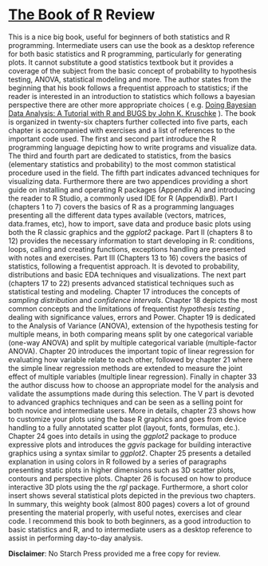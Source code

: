 # [The Book of R](https://www.nostarch.com/bookofr) Review


This is a nice big book, useful for beginners of both statistics and R programming. Intermediate users can use the book as a desktop reference for both basic statistics  and R programming, particularly for generating plots. It cannot substitute a good statistics textbook but it provides a coverage of the subject from the basic concept of probability to hypothesis testing, ANOVA, statistical modeling and more. The author states from the beginning that his book follows a frequentist approach to statistics; if the reader is interested in an introduction to statistics which follows a bayesian perspective there are other more appropriate choices ( e.g. [Doing Bayesian Data Analysis: A Tutorial with R and BUGS by John K. Kruschke](https://sites.google.com/site/doingbayesiandataanalysis/) ).
The book is organized in twenty-six chapters further collected into five parts, each chapter is accompanied with exercises and a list of references to the important code used. The first and second part introduce the R programming language depicting how to write programs and visualize data. The third and fourth part are dedicated to statistics, from the basics (elementary statistics and probability) to the most common statistical procedure used in the field. The fifth part indicates advanced techniques for visualizing data. Furthermore there are two appendices providing a short guide on installing and operating R packages (Appendix A) and introducing the reader to R Studio, a commonly used IDE for R (AppendixB).
Part I (chapters 1 to 7) covers the basics of R as a programming languages presenting all the different data types available (vectors, matrices, data.frames, etc), how to import, save data and produce basic plots using both the R classic graphics and the _ggplot2_ package.
Part II (chapters 8 to 12) provides the necessary information to start developing in R: conditions, loops, calling and creating functions, exceptions handling are presented with notes and exercises.
Part III (Chapters 13 to 16) covers the basics of statistics, following a frequentist approach. It is devoted to probability, distributions and basic EDA techniques and visualizations.
The next part (chapters 17 to 22) presents advanced statistical techniques such as statistical testing and modeling.
Chapter 17 introduces the concepts of _sampling distribution_ and _confidence intervals_. Chapter 18 depicts the most common concepts and the limitations of frequentist _hypothesis testing_ , dealing with significance values, errors and Power. Chapter 19 is dedicated to the Analysis of Variance (ANOVA), extension of the hypothesis testing for multiple means, in both comparing means split by one categorical variable (one-way ANOVA) and split by multiple categorical variable (multiple-factor ANOVA).
Chapter 20 introduces the important topic of linear regression for evaluating how variable relate to each other, followed by chapter 21 where the simple linear regression methods are extended to measure the joint effect of multiple variables (multiple linear regression). Finally in chapter 33 the author discuss how to choose an appropriate model for the analysis and validate the assumptions made during this selection.
The V part is devoted to advanced graphics techniques and can be seen as a selling point for both novice and intermediate users. More in details, chapter 23 shows how to customize your plots using the base R graphics and goes from device handling to a fully annotated scatter plot (layout, fonts, formulas, etc.). Chapter 24 goes into details in using the _ggplot2_ package to produce expressive plots and introduces the _ggvis_ package for building interactive graphics using a syntax similar to _ggplot2_. Chapter 25 presents a detailed explanation in using colors in R followed by a series of paragraphs presenting static plots in higher dimensions such as 3D scatter plots, contours and perspective plots. Chapter 26 is focused on how to produce interactive 3D plots using the the _rgl_ package. Furthermore, a short color insert shows several statistical plots depicted in the previous two chapters.
In summary, this weighty book (almost 800 pages) covers a lot of ground presenting the material properly, with useful notes, exercises  and clear code. I recommend this book to both beginners, as a good introduction to basic statistics and R, and to intermediate users as a desktop reference to assist in performing day-to-day analysis.


__Disclaimer__: No Starch Press provided me a free copy for review.